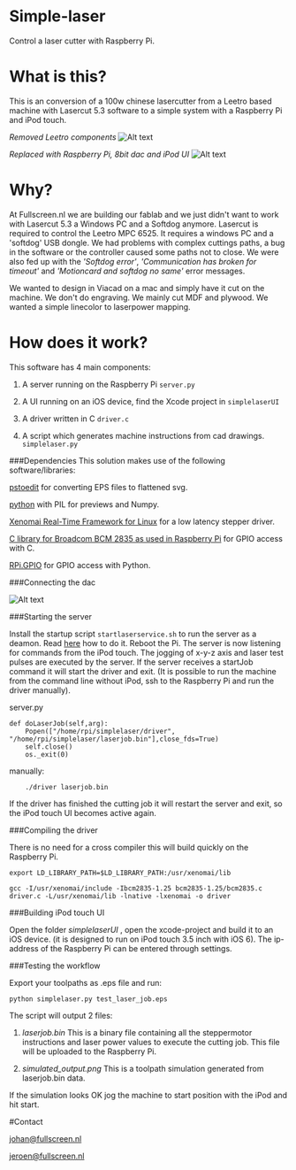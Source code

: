 Simple-laser
============

Control a laser cutter with Raspberry Pi.

What is this?
=============
This is an conversion of a 100w chinese lasercutter from a Leetro based machine with Lasercut 5.3 software to a simple system with a Raspberry Pi and iPod touch.

*Removed Leetro components*
![Alt text](https://raw.github.com/fullscreennl/simple-laser/master/images/leetro.jpg "removed leetro parts.")

*Replaced with Raspberry Pi, 8bit dac and iPod UI*
![Alt text](https://raw.github.com/fullscreennl/simple-laser/master/images/ipod_controls.jpg "iPod controls and rasberryPi with dac.")

Why?
====
At Fullscreen.nl we are building our fablab and we just didn't want to work with Lasercut 5.3 a Windows PC and a Softdog anymore. Lasercut is required to control the Leetro MPC 6525. It requires a windows PC and a 'softdog' USB dongle. We had problems with complex cuttings paths, a bug in the software or the controller caused some paths not to close. We were also fed up with the *'Softdog error'*, *'Communication has broken for timeout'* and *'Motioncard and softdog no same'* error messages.

We wanted to design in Viacad on a mac and simply have it cut on the machine. We don't do engraving. We mainly cut MDF and plywood. We wanted a simple linecolor to laserpower mapping.

How does it work?
=================

This software has 4 main components:

1) A server running on the Raspberry Pi `server.py`

2) A UI running on an iOS device, find the Xcode project in `simplelaserUI`

3) A driver written in C `driver.c`

4) A script which generates machine instructions from cad drawings. `simplelaser.py`

###Dependencies
This solution makes use of the following software/libraries:

[pstoedit](http://www.pstoedit.net) for converting EPS files to flattened svg.

[python](http://www.python.org) with PIL for previews and Numpy.

[Xenomai Real-Time Framework for Linux](http://www.xenomai.org) for a low latency stepper driver.

[C library for Broadcom BCM 2835 as used in Raspberry Pi](http://www.airspayce.com/mikem/bcm2835/) for GPIO access with C.

[RPi.GPIO](https://pypi.python.org/pypi/RPi.GPIO) for GPIO access with Python.

###Connecting the dac

![Alt text](https://raw.github.com/fullscreennl/simple-laser/master/images/dac_scheme_view.png "Wiring scheme of DAC for anolog laser power contorls.")

###Starting the server

Install the startup script `startlaserservice.sh` to run the server as a deamon.
Read [here](http://blog.scphillips.com/2013/07/getting-a-python-script-to-run-in-the-background-as-a-service-on-boot/) how to do it. Reboot the Pi.
The server is now listening for commands from the iPod touch. The jogging of x-y-z axis and laser test pulses are executed by the server. If the server receives a startJob command it will start the driver and exit. (It is possible to run the machine from the command line without iPod, ssh to the Raspberry Pi and run the driver manually).

server.py

	def doLaserJob(self,arg):
        Popen(["/home/rpi/simplelaser/driver", "/home/rpi/simplelaser/laserjob.bin"],close_fds=True)
        self.close()
        os._exit(0)
        
manually:
        
        ./driver laserjob.bin
        
        
        
If the driver has finished the cutting job it will restart the server and exit, so the iPod touch UI becomes active again.

###Compiling the driver

There is no need for a cross compiler this will build quickly on the Raspberry Pi.

	export LD_LIBRARY_PATH=$LD_LIBRARY_PATH:/usr/xenomai/lib
	
	gcc -I/usr/xenomai/include -Ibcm2835-1.25 bcm2835-1.25/bcm2835.c driver.c -L/usr/xenomai/lib -lnative -lxenomai -o driver
	
###Building iPod touch UI

Open the folder *simplelaserUI* , open the xcode-project and build it to an iOS device. (it is designed to run on iPod touch 3.5 inch with iOS 6). The ip-address of the Raspberry Pi can be entered through settings.

###Testing the workflow

Export your toolpaths as .eps file and run:

	python simplelaser.py test_laser_job.eps
	
The script will output 2 files: 

1) *laserjob.bin* This is a binary file containing all the steppermotor instructions and laser power values to execute the cutting job. This file will be uploaded to the Raspberry Pi.

2) *simulated_output.png* This is a toolpath simulation generated from laserjob.bin data.

If the simulation looks OK jog the machine to start position with the iPod and hit start.

#Contact

[johan@fullscreen.nl](johan@fullscreen.nl)

[jeroen@fullscreen.nl](jeroen@fullscreen.nl)




	
	

	









